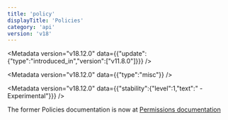```yaml
---
title: 'policy'
displayTitle: 'Policies'
category: 'api'
version: 'v18'
---
```


<Metadata version="v18.12.0" data={{"update":{"type":"introduced_in","version":["v11.8.0"]}}} />

<Metadata version="v18.12.0" data={{"type":"misc"}} />

<Metadata version="v18.12.0" data={{"stability":{"level":1,"text":" - Experimental"}}} />

The former Policies documentation is now at [Permissions documentation][]

[Permissions documentation]: /api/v18/permissions#policies
